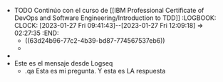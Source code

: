 - TODO Continúo con el curso de [[IBM Professional Certificate of DevOps and Software Engineering/Introduction to TDD]]
  :LOGBOOK:
  CLOCK: [2023-01-27 Fri 09:41:43]--[2023-01-27 Fri 12:09:18] =>  02:27:35
  :END:
	- ((63d24b96-77c2-4b39-bd87-774567537eb6))
	-
-
- Este es el mensaje desde Logseq
	- .qa
	  Esta es mi pregunta.
	  Y esta es LA respuesta